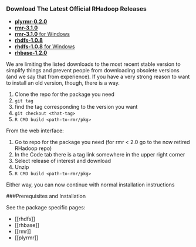 ### Download The Latest Official RHadoop Releases

* [__plyrmr-0.2.0__](http://goo.gl/Guj9FI)
* [__rmr-3.1.0__](http://goo.gl/dvBric)
* [__rmr-3.1.0__ for Windows](http://goo.gl/RINTCJ)
* [__rhdfs-1.0.8__](https://github.com/RevolutionAnalytics/rhdfs/blob/master/build/rhdfs_1.0.8.tar.gz?raw=true)
* [__rhdfs-1.0.8__ for Windows](https://github.com/RevolutionAnalytics/rhdfs/blob/master/build/rhdfs_1.0.8.zip?raw=true)
* [__rhbase-1.2.0__](https://github.com/RevolutionAnalytics/rhbase/blob/master/build/rhbase_1.2.0.tar.gz?raw=true)

We are limiting the listed downloads to the most recent stable version to simplify things and prevent people from downloading obsolete versions (and we say that from experience). If you have a very strong reason to want to install an old version, though, there is a way.

1. Clone the repo for the package you need
2. `git tag`
3. find the tag corresponding to the version you want
4. `git checkout <that-tag>`
5. `R CMD build <path-to-rmr/pkg>`

From the web interface:

1. Go to repo for the package you need (for rmr < 2.0 go to the now retired RHadoop repo)
2. In the Code tab there is a tag link somewhere in the upper right corner
3. Select release of interest and download
4. Unzip
5. `R CMD build <path-to-rmr/pkg>`

Either way, you can now continue with normal installation instructions

###Prerequisites and Installation

See the package specific pages:

* [[rhdfs]]
* [[rhbase]]
* [[rmr]]
* [[plyrmr]]
